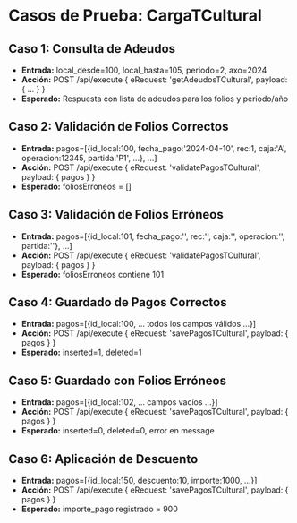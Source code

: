 # Casos de Prueba: CargaTCultural

## Caso 1: Consulta de Adeudos
- **Entrada:** local_desde=100, local_hasta=105, periodo=2, axo=2024
- **Acción:** POST /api/execute { eRequest: 'getAdeudosTCultural', payload: { ... } }
- **Esperado:** Respuesta con lista de adeudos para los folios y periodo/año

## Caso 2: Validación de Folios Correctos
- **Entrada:** pagos=[{id_local:100, fecha_pago:'2024-04-10', rec:1, caja:'A', operacion:12345, partida:'P1', ...}, ...]
- **Acción:** POST /api/execute { eRequest: 'validatePagosTCultural', payload: { pagos } }
- **Esperado:** foliosErroneos = []

## Caso 3: Validación de Folios Erróneos
- **Entrada:** pagos=[{id_local:101, fecha_pago:'', rec:'', caja:'', operacion:'', partida:''}, ...]
- **Acción:** POST /api/execute { eRequest: 'validatePagosTCultural', payload: { pagos } }
- **Esperado:** foliosErroneos contiene 101

## Caso 4: Guardado de Pagos Correctos
- **Entrada:** pagos=[{id_local:100, ... todos los campos válidos ...}]
- **Acción:** POST /api/execute { eRequest: 'savePagosTCultural', payload: { pagos } }
- **Esperado:** inserted=1, deleted=1

## Caso 5: Guardado con Folios Erróneos
- **Entrada:** pagos=[{id_local:102, ... campos vacíos ...}]
- **Acción:** POST /api/execute { eRequest: 'savePagosTCultural', payload: { pagos } }
- **Esperado:** inserted=0, deleted=0, error en message

## Caso 6: Aplicación de Descuento
- **Entrada:** pagos=[{id_local:150, descuento:10, importe:1000, ...}]
- **Acción:** POST /api/execute { eRequest: 'savePagosTCultural', payload: { pagos } }
- **Esperado:** importe_pago registrado = 900
